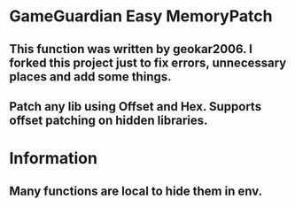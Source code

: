 # GameGuardian Easy MemoryPatch
## This function was written by geokar2006.  I forked this project just to fix errors, unnecessary places and add some things.

## Patch any lib using Offset and Hex. Supports offset patching on hidden libraries.








# Information
## Many functions are local to hide them in env.
